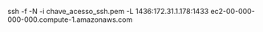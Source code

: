 ssh -f -N -i chave_acesso_ssh.pem -L 1436:172.31.1.178:1433 ec2-00-000-000-000.compute-1.amazonaws.com
